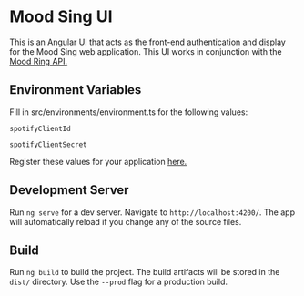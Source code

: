 # Mood Sing UI

This is an Angular UI that acts as the front-end authentication and display for the Mood Sing web application. This UI works in conjunction with the [Mood Ring API.](https://github.com/aasthakhanna/mood-sing-api)

## Environment Variables
Fill in src/environments/environment.ts for the following values:

``spotifyClientId``

``spotifyClientSecret``

Register these values for your application [here.](https://developer.spotify.com/dashboard/login)

## Development Server

Run `ng serve` for a dev server. Navigate to `http://localhost:4200/`. The app will automatically reload if you change any of the source files.

## Build

Run `ng build` to build the project. The build artifacts will be stored in the `dist/` directory. Use the `--prod` flag for a production build.
